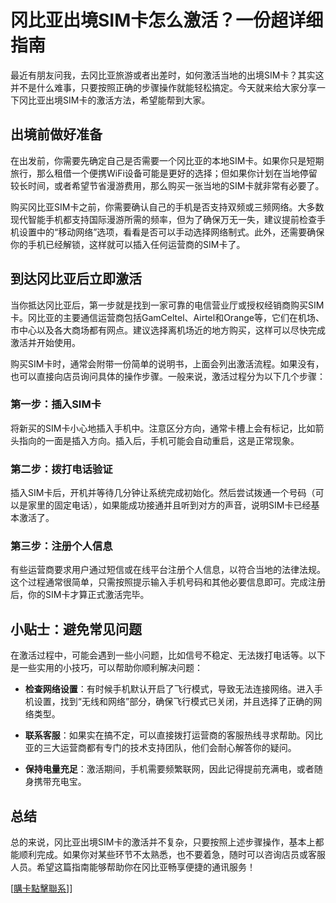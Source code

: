 # 冈比亚出境SIM卡怎么激活？一份超详细指南

最近有朋友问我，去冈比亚旅游或者出差时，如何激活当地的出境SIM卡？其实这并不是什么难事，只要按照正确的步骤操作就能轻松搞定。今天就来给大家分享一下冈比亚出境SIM卡的激活方法，希望能帮到大家。

## 出境前做好准备

在出发前，你需要先确定自己是否需要一个冈比亚的本地SIM卡。如果你只是短期旅行，那么租借一个便携WiFi设备可能是更好的选择；但如果你计划在当地停留较长时间，或者希望节省漫游费用，那么购买一张当地的SIM卡就非常有必要了。

购买冈比亚SIM卡之前，你需要确认自己的手机是否支持双频或三频网络。大多数现代智能手机都支持国际漫游所需的频率，但为了确保万无一失，建议提前检查手机设置中的“移动网络”选项，看看是否可以手动选择网络制式。此外，还需要确保你的手机已经解锁，这样就可以插入任何运营商的SIM卡了。

## 到达冈比亚后立即激活

当你抵达冈比亚后，第一步就是找到一家可靠的电信营业厅或授权经销商购买SIM卡。冈比亚的主要通信运营商包括GamCeltel、Airtel和Orange等，它们在机场、市中心以及各大商场都有网点。建议选择离机场近的地方购买，这样可以尽快完成激活并开始使用。

购买SIM卡时，通常会附带一份简单的说明书，上面会列出激活流程。如果没有，也可以直接向店员询问具体的操作步骤。一般来说，激活过程分为以下几个步骤：

### 第一步：插入SIM卡

将新买的SIM卡小心地插入手机中。注意区分方向，通常卡槽上会有标记，比如箭头指向的一面是插入方向。插入后，手机可能会自动重启，这是正常现象。

### 第二步：拨打电话验证

插入SIM卡后，开机并等待几分钟让系统完成初始化。然后尝试拨通一个号码（可以是家里的固定电话），如果能成功接通并且听到对方的声音，说明SIM卡已经基本激活了。

### 第三步：注册个人信息

有些运营商要求用户通过短信或在线平台注册个人信息，以符合当地的法律法规。这个过程通常很简单，只需按照提示输入手机号码和其他必要信息即可。完成注册后，你的SIM卡才算正式激活完毕。

## 小贴士：避免常见问题

在激活过程中，可能会遇到一些小问题，比如信号不稳定、无法拨打电话等。以下是一些实用的小技巧，可以帮助你顺利解决问题：

- **检查网络设置**：有时候手机默认开启了飞行模式，导致无法连接网络。进入手机设置，找到“无线和网络”部分，确保飞行模式已关闭，并且选择了正确的网络类型。
  
- **联系客服**：如果实在搞不定，可以直接拨打运营商的客服热线寻求帮助。冈比亚的三大运营商都有专门的技术支持团队，他们会耐心解答你的疑问。

- **保持电量充足**：激活期间，手机需要频繁联网，因此记得提前充满电，或者随身携带充电宝。

## 总结

总的来说，冈比亚出境SIM卡的激活并不复杂，只要按照上述步骤操作，基本上都能顺利完成。如果你对某些环节不太熟悉，也不要着急，随时可以咨询店员或客服人员。希望这篇指南能够帮助你在冈比亚畅享便捷的通讯服务！

[[購卡點擊聯系](https://t.me/s/esim1088)]]